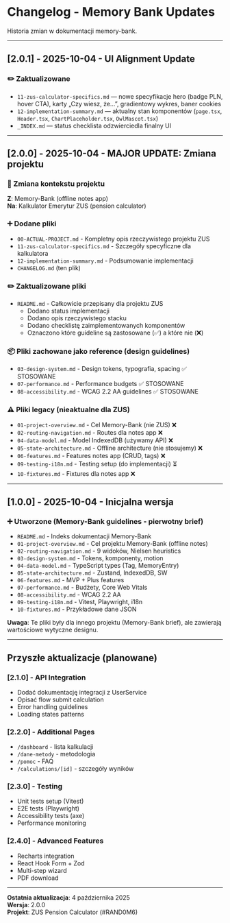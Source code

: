 # Changelog - Memory Bank Updates

Historia zmian w dokumentacji memory-bank.

---

## [2.0.1] - 2025-10-04 - UI Alignment Update

### ✏️ Zaktualizowane
- `11-zus-calculator-specifics.md` — nowe specyfikacje hero (badge PLN, hover CTA), karty „Czy wiesz, że…”, gradientowy wykres, baner cookies
- `12-implementation-summary.md` — aktualny stan komponentów (`page.tsx`, `Header.tsx`, `ChartPlaceholder.tsx`, `OwlMascot.tsx`)
- `_INDEX.md` — status checklista odzwierciedla finalny UI

---

## [2.0.0] - 2025-10-04 - MAJOR UPDATE: Zmiana projektu

### 🔄 Zmiana kontekstu projektu
**Z**: Memory-Bank (offline notes app)  
**Na**: Kalkulator Emerytur ZUS (pension calculator)

### ➕ Dodane pliki
- `00-ACTUAL-PROJECT.md` - Kompletny opis rzeczywistego projektu ZUS
- `11-zus-calculator-specifics.md` - Szczegóły specyficzne dla kalkulatora
- `12-implementation-summary.md` - Podsumowanie implementacji
- `CHANGELOG.md` (ten plik)

### ✏️ Zaktualizowane pliki
- `README.md` - Całkowicie przepisany dla projektu ZUS
  - Dodano status implementacji
  - Dodano opis rzeczywistego stacku
  - Dodano checklistę zaimplementowanych komponentów
  - Oznaczono które guideline są zastosowane (✅) a które nie (❌)

### 📦 Pliki zachowane jako reference (design guidelines)
- `03-design-system.md` - Design tokens, typografia, spacing ✅ STOSOWANE
- `07-performance.md` - Performance budgets ✅ STOSOWANE
- `08-accessibility.md` - WCAG 2.2 AA guidelines ✅ STOSOWANE

### ⚠️ Pliki legacy (nieaktualne dla ZUS)
- `01-project-overview.md` - Cel Memory-Bank (nie ZUS) ❌
- `02-routing-navigation.md` - Routes dla notes app ❌
- `04-data-model.md` - Model IndexedDB (używamy API) ❌
- `05-state-architecture.md` - Offline architecture (nie stosujemy) ❌
- `06-features.md` - Features notes app (CRUD, tags) ❌
- `09-testing-i18n.md` - Testing setup (do implementacji) ⏳
- `10-fixtures.md` - Fixtures dla notes app ❌

---

## [1.0.0] - 2025-10-04 - Inicjalna wersja

### ➕ Utworzone (Memory-Bank guidelines - pierwotny brief)
- `README.md` - Indeks dokumentacji Memory-Bank
- `01-project-overview.md` - Cel projektu Memory-Bank (offline notes)
- `02-routing-navigation.md` - 9 widoków, Nielsen heuristics
- `03-design-system.md` - Tokens, komponenty, motion
- `04-data-model.md` - TypeScript types (Tag, MemoryEntry)
- `05-state-architecture.md` - Zustand, IndexedDB, SW
- `06-features.md` - MVP + Plus features
- `07-performance.md` - Budżety, Core Web Vitals
- `08-accessibility.md` - WCAG 2.2 AA
- `09-testing-i18n.md` - Vitest, Playwright, i18n
- `10-fixtures.md` - Przykładowe dane JSON

**Uwaga**: Te pliki były dla innego projektu (Memory-Bank brief), ale zawierają wartościowe wytyczne designu.

---

## Przyszłe aktualizacje (planowane)

### [2.1.0] - API Integration
- Dodać dokumentację integracji z UserService
- Opisać flow submit calculation
- Error handling guidelines
- Loading states patterns

### [2.2.0] - Additional Pages
- `/dashboard` - lista kalkulacji
- `/dane-metody` - metodologia
- `/pomoc` - FAQ
- `/calculations/[id]` - szczegóły wyników

### [2.3.0] - Testing
- Unit tests setup (Vitest)
- E2E tests (Playwright)
- Accessibility tests (axe)
- Performance monitoring

### [2.4.0] - Advanced Features
- Recharts integration
- React Hook Form + Zod
- Multi-step wizard
- PDF download

---

**Ostatnia aktualizacja**: 4 października 2025  
**Wersja**: 2.0.0  
**Projekt**: ZUS Pension Calculator (#RAND0M6)

